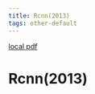 ```yaml
---
title: Rcnn(2013)
tags: other-default
---
```


[local pdf](../../../pdfs/2013-rcnn.pdf)

# Rcnn(2013)
